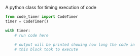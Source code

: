 A python class for timing execution of code

```python
from code_timer import CodeTimer
timer = CodeTimer()

with timer:
	# run code here
	
	# output will be printed showing how long the code in
	# this block took to execute
```